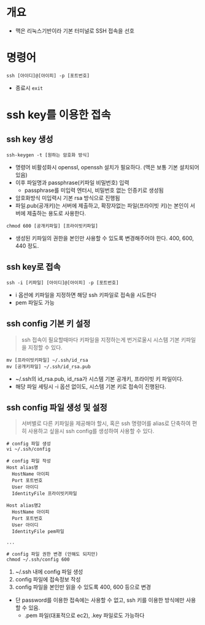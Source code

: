 # 개요

- 맥은 리눅스기반이라 기본 터미널로 SSH 접속을 선호

# 명령어

```shell
ssh [아이디]@[아이피] -p [포트번호]
```

- 종료시 `exit`

# ssh key를 이용한 접속

## ssh key 생성

```shell
ssh-keygen -t [원하는 암호화 방식]
```

- 명령어 비활성화시 openssl, openssh 설치가 필요하다. (맥은 보통 기본 설치되어 있음)
- 이후 파일명과 passphrase(키파일 비밀번호) 입력
  - passphrase를 미입력 엔터시, 비밀번호 없는 인증키로 생성됨 
- 암호화방식 미입력시 기본 rsa 방식으로 진행됨
- 파일.pub(공개키)는 서버에 제출하고, 확장자없는 파일(프라이빗 키)는 본인이 서버에 제출하는 용도로 사용한다.

````shell
chmod 600 [공개키파일] [프라이빗키파일]
````

- 생성된 키파일의 권한을 본인만 사용할 수 있도록 변경해주어야 한다. 400, 600, 440 정도.

## ssh key로 접속

```shell
ssh -i [키파일] [아이디]@[아이피] -p [포트번호]
```

- i 옵션에 키파일을 지정하면 해당 ssh 키파일로 접속을 시도한다
- pem 파일도 가능

## ssh config 기본 키 설정

> ssh 접속이 필요할때마다 키파일을 지정하는게 번거로울시 시스템 기본 키파일을 지정할 수 있다.

```shell
mv [프라이빗키파일] ~/.ssh/id_rsa
mv [공개키파일] ~/.ssh/id_rsa.pub 
```

- ~/.ssh의 id_rsa.pub, id_rsa가 시스템 기본 공개키, 프라이빗 키 파일이다.
- 해당 파일 세팅시 -i 옵션 없이도, 시스템 기본 키로 접속이 진행된다.

## ssh config 파일 생성 및 설정

> 서버별로 다른 키파일을 제공해야 할시, 혹은 ssh 명령어를 alias로 단축하여 편히 사용하고 싶을시 ssh config를 생성하여 사용할 수 있다.

```shell
# config 파일 생성
vi ~/.ssh/config

# config 파일 작성
Host alias명
  HostName 아이피
  Port 포트번호
  User 아이디
  IdentityFile 프라이빗키파일
  
Host alias명2
  HostName 아이피
  Port 포트번호
  User 아이디
  IdentityFile pem파일
  
...

# config 파일 권한 변경 (안해도 되지만) 
chmod ~/.ssh/config 600 
```

1. ~/.ssh 내에 config 파일 생성
2. config 파일에 접속정보 작성
3. config 파일을 본인만 읽을 수 있도록 400, 600 등으로 변경

- 단 password를 이용한 접속에는 사용할 수 없고, ssh 키를 이용한 방식에만 사용할 수 있음.
  - .pem 파일(대표적으로 ec2), .key 파일로도 가능하다
